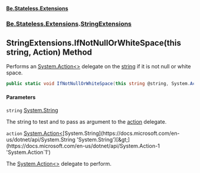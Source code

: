 #### [Be.Stateless.Extensions](README.md 'README')
### [Be.Stateless.Extensions](Be.Stateless.Extensions.md 'Be.Stateless.Extensions').[StringExtensions](StringExtensions.md 'Be.Stateless.Extensions.StringExtensions')

## StringExtensions.IfNotNullOrWhiteSpace(this string, Action<string>) Method

Performs an [System.Action&lt;&gt;](https://docs.microsoft.com/en-us/dotnet/api/System.Action-1 'System.Action`1') delegate on the [string](StringExtensions.IfNotNullOrWhiteSpace(thisstring,Action_string_).md#Be.Stateless.Extensions.StringExtensions.IfNotNullOrWhiteSpace(thisstring,System.Action_string_).string 'Be.Stateless.Extensions.StringExtensions.IfNotNullOrWhiteSpace(this string, System.Action<string>).string') if it is not null or white space.

```csharp
public static void IfNotNullOrWhiteSpace(this string @string, System.Action<string> action);
```
#### Parameters

<a name='Be.Stateless.Extensions.StringExtensions.IfNotNullOrWhiteSpace(thisstring,System.Action_string_).string'></a>

`string` [System.String](https://docs.microsoft.com/en-us/dotnet/api/System.String 'System.String')

The string to test and to pass as argument to the [action](StringExtensions.IfNotNullOrWhiteSpace(thisstring,Action_string_).md#Be.Stateless.Extensions.StringExtensions.IfNotNullOrWhiteSpace(thisstring,System.Action_string_).action 'Be.Stateless.Extensions.StringExtensions.IfNotNullOrWhiteSpace(this string, System.Action<string>).action') delegate.

<a name='Be.Stateless.Extensions.StringExtensions.IfNotNullOrWhiteSpace(thisstring,System.Action_string_).action'></a>

`action` [System.Action&lt;](https://docs.microsoft.com/en-us/dotnet/api/System.Action-1 'System.Action`1')[System.String](https://docs.microsoft.com/en-us/dotnet/api/System.String 'System.String')[&gt;](https://docs.microsoft.com/en-us/dotnet/api/System.Action-1 'System.Action`1')

The [System.Action&lt;&gt;](https://docs.microsoft.com/en-us/dotnet/api/System.Action-1 'System.Action`1') delegate to perform.